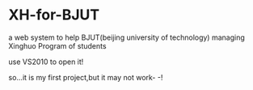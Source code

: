 XH-for-BJUT
===========

a web system to help BJUT(beijing university of technology) managing Xinghuo Program of students

use VS2010 to open it!

so...it is my first project,but it may not work- -!
